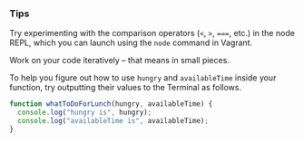 ### Tips

Try experimenting with the comparison operators (`<`, `>`, `===`, etc.) in the node REPL, which you can launch using the `node` command in Vagrant.

Work on your code iteratively – that means in small pieces. 

To help you figure out how to use `hungry` and `availableTime` inside your function, try outputting their values to the Terminal as follows.

``` Javascript
function whatToDoForLunch(hungry, availableTime) {
  console.log("hungry is", hungry);
  console.log("availableTime is", availableTime);
}
```


